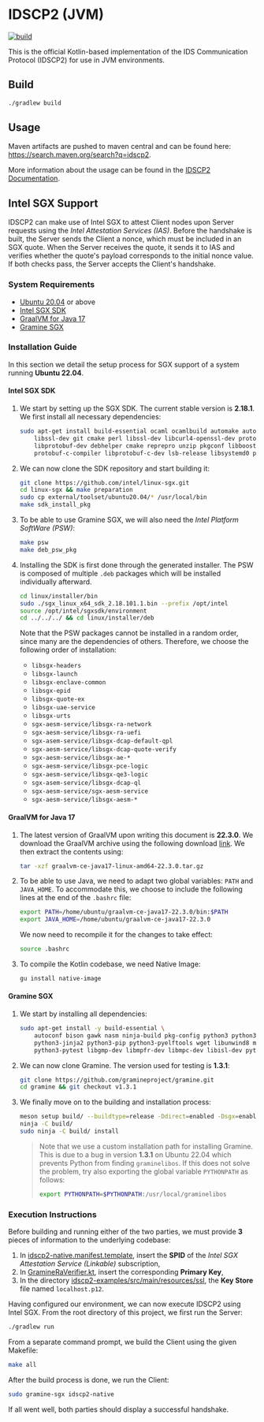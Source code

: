 # IDSCP2 (JVM)

[![build](https://github.com/industrial-data-space/idscp2-jvm/actions/workflows/build.yml/badge.svg)](https://github.com/industrial-data-space/idscp2-jvm/actions/workflows/build.yml)

This is the official Kotlin-based implementation of the IDS Communication Protocol (IDSCP2) for use in JVM environments.

## Build

```bash
./gradlew build
```

## Usage

Maven artifacts are pushed to maven central and can be found here: https://search.maven.org/search?q=idscp2.

More information about the usage can be found in the [IDSCP2 Documentation](https://github.com/industrial-data-space/idscp2-jvm/wiki).

## Intel SGX Support

IDSCP2 can make use of Intel SGX to attest Client nodes upon Server requests using the _Intel Attestation Services (IAS)_. Before the handshake is built, the Server sends the Client a nonce, which must be included in an SGX quote. When the Server receives the quote, it sends it to IAS and verifies whether the quote's payload corresponds to the initial nonce value. If both checks pass, the Server accepts the Client's handshake.

### System Requirements

- [Ubuntu 20.04](https://releases.ubuntu.com/focal/) or above
- [Intel SGX SDK](https://github.com/intel/linux-sgx)
- [GraalVM for Java 17](https://github.com/graalvm/graalvm-ce-builds/releases)
- [Gramine SGX](https://github.com/gramineproject/gramine)

### Installation Guide

In this section we detail the setup process for SGX support of a system running **Ubuntu 22.04**.

#### Intel SGX SDK

1. We start by setting up the SGX SDK. The current stable version is **2.18.1**. We first install all necessary dependencies:
    ```bash
    sudo apt-get install build-essential ocaml ocamlbuild automake autoconf libtool wget python-is-python3 \
        libssl-dev git cmake perl libssl-dev libcurl4-openssl-dev protobuf-compiler \
        libprotobuf-dev debhelper cmake reprepro unzip pkgconf libboost-dev libboost-system-dev libboost-thread-dev \
        protobuf-c-compiler libprotobuf-c-dev lsb-release libsystemd0 python2
    ```

2. We can now clone the SDK repository and start building it:
    ```bash
    git clone https://github.com/intel/linux-sgx.git
    cd linux-sgx && make preparation
    sudo cp external/toolset/ubuntu20.04/* /usr/local/bin
    make sdk_install_pkg
    ```

3. To be able to use Gramine SGX, we will also need the _Intel Platform SoftWare (PSW)_:
    ```bash
    make psw
    make deb_psw_pkg
    ```

4. Installing the SDK is first done through the generated installer. The PSW is composed of multiple `.deb` packages which will be installed individually afterward.
    ```bash
    cd linux/installer/bin
    sudo ./sgx_linux_x64_sdk_2.18.101.1.bin --prefix /opt/intel
    source /opt/intel/sgxsdk/environment
    cd ../../../ && cd linux/installer/deb
    ```

    Note that the PSW packages cannot be installed in a random order, since many are the dependencies of others. Therefore, we choose the following order of installation:
    - `libsgx-headers`
    - `libsgx-launch`
    - `libsgx-enclave-common`
    - `libsgx-epid`
    - `libsgx-quote-ex`
    - `libsgx-uae-service`
    - `libsgx-urts`
    - `sgx-aesm-service/libsgx-ra-network`
    - `sgx-aesm-service/libsgx-ra-uefi`
    - `sgx-asem-service/libsgx-dcap-default-qpl`
    - `sgx-aesm-service/libsgx-dcap-quote-verify`
    - `sgx-aesm-service/libsgx-ae-*`
    - `sgx-aesm-service/libsgx-pce-logic`
    - `sgx-aesm-service/libsgx-qe3-logic`
    - `sgx-asem-service/libsgx-dcap-ql`
    - `sgx-aesm-service/sgx-aesm-service`
    - `sgx-aesm-service/libsgx-aesm-*`

#### GraalVM for Java 17

1. The latest version of GraalVM upon writing this document is **22.3.0**. We download the GraalVM archive using the following download [link](https://github.com/graalvm/graalvm-ce-builds/releases/download/vm-22.3.0/graalvm-ce-java17-linux-amd64-22.3.0.tar.gz). We then extract the contents using:
    ```bash
    tar -xzf graalvm-ce-java17-linux-amd64-22.3.0.tar.gz
    ```

2. To be able to use Java, we need to adapt two global variables: `PATH` and `JAVA_HOME`. To accommodate this, we choose to include the following lines at the end of the `.bashrc` file:
    ```bash
    export PATH=/home/ubuntu/graalvm-ce-java17-22.3.0/bin:$PATH
    export JAVA_HOME=/home/ubuntu/graalvm-ce-java17-22.3.0
    ```
    We now need to recompile it for the changes to take effect:
    ```bash
    source .bashrc
    ```

3. To compile the Kotlin codebase, we need Native Image:
    ```bash
    gu install native-image
    ```

#### Gramine SGX

1. We start by installing all dependencies:
    ```bash
    sudo apt-get install -y build-essential \
        autoconf bison gawk nasm ninja-build pkg-config python3 python3-click meson \
        python3-jinja2 python3-pip python3-pyelftools wget libunwind8 musl-tools \
        python3-pytest libgmp-dev libmpfr-dev libmpc-dev libisl-dev python3-protobuf
    ```

2. We can now clone Gramine. The version used for testing is **1.3.1**:
    ```bash
    git clone https://github.com/gramineproject/gramine.git
    cd gramine && git checkout v1.3.1
    ```

3. We finally move on to the building and installation process:
    ```bash
    meson setup build/ --buildtype=release -Ddirect=enabled -Dsgx=enabled --prefix=/usr
    ninja -C build/
    sudo ninja -C build/ install
    ```

    > Note that we use a custom installation path for installing Gramine. This is due to a bug in version **1.3.1** on Ubuntu 22.04 which prevents Python from finding `graminelibos`. If this does not solve the problem, try also exporting the global variable ``PYTHONPATH`` as follows:
    > ```bash
    > export PYTHONPATH=$PYTHONPATH:/usr/local/graminelibos
    > ```

### Execution Instructions

Before building and running either of the two parties, we must provide **3** pieces of information to the underlying codebase:
1. In [idscp2-native.manifest.template](idscp2-native.manifest.template), insert the **SPID** of the _Intel SGX Attestation Service (Linkable)_ subscription,
2. In [GramineRaVerifier.kt](idscp2-core/src/main/kotlin/de/fhg/aisec/ids/idscp2/defaultdrivers/remoteattestation/gramine/GramineRaVerifier.kt), insert the corresponding **Primary Key**,
3. In the directory [idscp2-examples/src/main/resources/ssl](idscp2-examples/src/main/resources/ssl), the **Key Store** file named `localhost.p12`.

Having configured our environment, we can now execute IDSCP2 using Intel SGX. From the root directory of this project, we first run the Server:
```bash
./gradlew run
```

From a separate command prompt, we build the Client using the given Makefile:
```bash
make all
```

After the build process is done, we run the Client:
```bash
sudo gramine-sgx idscp2-native
```

If all went well, both parties should display a successful handshake.
